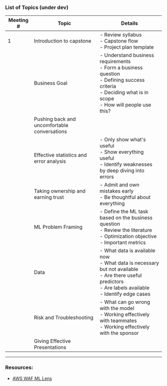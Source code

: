 ### List of Topics (under dev)

| Meeting #     | Topic      | Details |
| ----------- | ----------- | ----------- |
| 1 | Introduction to capstone     | - Review syllabus <br> - Capstone flow <br> - Project plan template |
| | Business Goal | - Understand business requirements <br> - Form a business question <br> - Defining success criteria <br> - Deciding what is in scope <br>  - How will people use this?|
| | Pushing back and uncomfortable conversations     |        |
| |  Effective statistics and error analysis  |  - Only show what's useful <br> - Show everything useful <br> - Identify weaknesses by deep diving into errors  |
| |  Taking ownership and earning trust  | - Admit and own mistakes early <br> - Be thoughtful about everything  |
| | ML Problem Framing | - Define the ML task based on the business question <br>  - Review the literature <br> - Optimization objective <br> - Important metrics|
| | Data    | - What data is available now <br> - What data is necessary but not available <br> - Are there useful predictors <br> - Are labels available <br> - Identify edge cases|
| | Risk and Troubleshooting | - What can go wrong with the model <br> - Working effectively with teammates <br> - Working effectively with the sponsor|
| | Giving Effective Presentations | |

---


### Resources:

- [AWS WAF ML Lens](https://docs.aws.amazon.com/pdfs/wellarchitected/latest/machine-learning-lens/wellarchitected-machine-learning-lens.pdf)

